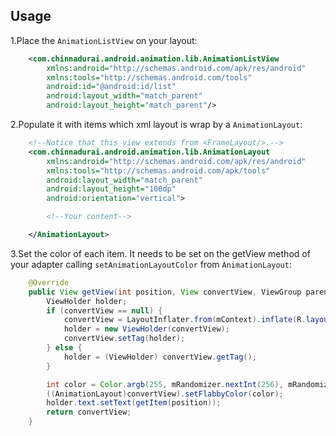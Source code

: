 
Usage
-----

1.Place the `AnimationListView` on your layout:

```xml
    <com.chinnadurai.android.animation.lib.AnimationListView
        xmlns:android="http://schemas.android.com/apk/res/android"
        xmlns:tools="http://schemas.android.com/tools"
        android:id="@android:id/list"
        android:layout_width="match_parent"
        android:layout_height="match_parent"/>
```

2.Populate it with items which xml layout is wrap by a `AnimationLayout`:


```xml
    <!--Notice that this view extends from <FrameLayout/>.-->
    <com.chinnadurai.android.animation.lib.AnimationLayout
        xmlns:android="http://schemas.android.com/apk/res/android"
        xmlns:tools="http://schemas.android.com/apk/tools"
        android:layout_width="match_parent"
        android:layout_height="100dp"
        android:orientation="vertical">

        <!--Your content-->

    </AnimationLayout>
```
3.Set the color of each item. It needs to be set on the getView method of your adapter calling `setAnimationLayoutColor` from `AnimationLayout`:

```java
    @Override
    public View getView(int position, View convertView, ViewGroup parent) {
        ViewHolder holder;
        if (convertView == null) {
            convertView = LayoutInflater.from(mContext).inflate(R.layout.item_list, parent, false);
            holder = new ViewHolder(convertView);
            convertView.setTag(holder);
        } else {
            holder = (ViewHolder) convertView.getTag();
        }

        int color = Color.argb(255, mRandomizer.nextInt(256), mRandomizer.nextInt(256), mRandomizer.nextInt(256));
        ((AnimationLayout)convertView).setFlabbyColor(color);
        holder.text.setText(getItem(position));
        return convertView;
    }
```

